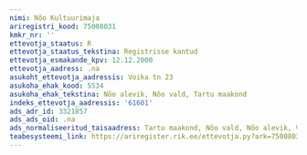 ```yaml
---
nimi: Nõo Kultuurimaja
ariregistri_kood: 75008031
kmkr_nr: ''
ettevotja_staatus: R
ettevotja_staatus_tekstina: Registrisse kantud
ettevotja_esmakande_kpv: 12.12.2000
ettevotja_aadress: .na
asukoht_ettevotja_aadressis: Voika tn 23
asukoha_ehak_kood: 5534
asukoha_ehak_tekstina: Nõo alevik, Nõo vald, Tartu maakond
indeks_ettevotja_aadressis: '61601'
ads_adr_id: 3321857
ads_ads_oid: .na
ads_normaliseeritud_taisaadress: Tartu maakond, Nõo vald, Nõo alevik, Voika tn 23
teabesysteemi_link: https://ariregister.rik.ee/ettevotja.py?ark=75008031&ref=rekvisiidid
---
```

